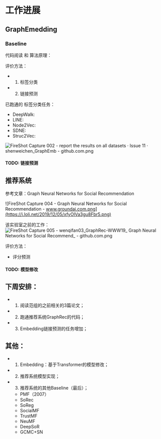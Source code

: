 # 工作进展

## GraphEmedding

### Baseline
代码阅读 和 算法原理：[](https://github.com/shenweichen/GraphEmbedding)

评价方法：
+ 1. 标签分类
+ 2. 链接预测

已跑通的 标签分类任务：
+ DeepWalk: 
+ LINE:
+ Node2Vec:
+ SDNE:
+ Struc2Vec:

![FireShot Capture 002 - report the results on all datasets · Issue _11 · shenweichen_GraphEmb_ - github.com.png](https://i.loli.net/2019/12/05/Fdn5lJR2KcNzSZh.png)

#### TODO: 链接预测

## 推荐系统
参考文章：Graph Neural Networks for Social Recommendation

![FireShot Capture 004 - Graph Neural Networks for Social Recommendation - www.groundai.com.png](https://i.loli.net/2019/12/05/xfyOlVa3gu8Fbr5.png)

该实验室之前的工作：
![FireShot Capture 005 - wenqifan03_GraphRec-WWW19_ Graph Neural Networks for Social Recommend_ - github.com.png](https://i.loli.net/2019/12/05/uHMmvVnODj8Lx5o.png)

评价方法：
+ 评分预测

#### TODO: 模型修改

## 下周安排：
+ 1. 阅读范组的之前相关的3篇论文；
+ 2. 跑通推荐系统GraphRec的代码；
+ 3. Embedding链接预测的任务增加；

## 其他：
+ 1. Embedding：基于Transformer的模型修改；
+ 2. 推荐系统模型实现；
+ 3. 推荐系统的其他Baseline（最后）；
    + PMF（2007）
    + SoRec
    + SoReg
    + SocialMF
    + TrustMF
    + NeuMF
    + DeepSoR
    + GCMC+SN



